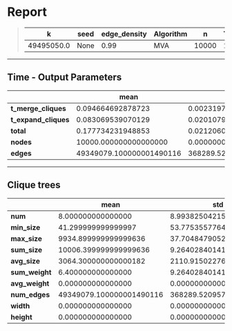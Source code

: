 # Report

> |k|seed|edge_density|Algorithm|n|Trials|
> |-|-|-|-|-|-|
> |49495050.0|None|0.99|MVA|10000|10|

---
## Time - Output Parameters
||mean|std|
|-|-|-|
|**t_merge_cliques**|     0.094664692878723|     0.002319750729048|
|**t_expand_cliques**|     0.083069539070129|     0.020107952504517|
|**total**|     0.177734231948853|     0.021206088748319|
|**nodes**| 10000.000000000000000|     0.000000000000000|
|**edges**|49349079.100000001490116|368289.520957644272130|

---
## Clique trees


||mean|std|
|-|-|-|
|**num**|     8.000000000000000|     8.993825042154693|
|**min_size**|    41.299999999999997|    53.775355776497548|
|**max_size**|  9934.899999999999636|    37.704847905217115|
|**sum_size**| 10006.399999999999636|     9.264028401414917|
|**avg_size**|  3064.300000000000182|  2110.915022764614605|
|**sum_weight**|     6.400000000000000|     9.264028401414917|
|**avg_weight**|     0.000000000000000|     0.000000000000000|
|**num_edges**|49349079.100000001490116|368289.520957644272130|
|**width**|     0.000000000000000|     0.000000000000000|
|**height**|     0.000000000000000|     0.000000000000000|
